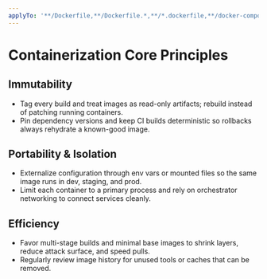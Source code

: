 ```yaml
---
applyTo: '**/Dockerfile,**/Dockerfile.*,**/*.dockerfile,**/docker-compose*.yml,**/docker-compose*.yaml'
---
```


# Containerization Core Principles

## Immutability
- Tag every build and treat images as read-only artifacts; rebuild instead of patching running containers.
- Pin dependency versions and keep CI builds deterministic so rollbacks always rehydrate a known-good image.

## Portability & Isolation
- Externalize configuration through env vars or mounted files so the same image runs in dev, staging, and prod.
- Limit each container to a primary process and rely on orchestrator networking to connect services cleanly.

## Efficiency
- Favor multi-stage builds and minimal base images to shrink layers, reduce attack surface, and speed pulls.
- Regularly review image history for unused tools or caches that can be removed.
